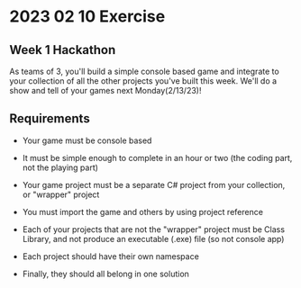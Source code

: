 # 2023 02 10 Exercise
## Week 1 Hackathon
As teams of 3, you'll build a simple console based game and integrate to your collection of all the other projects you've built this week. We'll do a show and tell of your games next Monday(2/13/23)!

## Requirements
- Your game must be console based
- It must be simple enough to complete in an hour or two (the coding part, not the playing part)

- Your game project must be a separate C# project from your collection, or "wrapper" project
- You must import the game and others by using project reference
- Each of your projects that are not the "wrapper" project must be Class Library, and not produce an executable (.exe) file (so not console app)
- Each project should have their own namespace
- Finally, they should all belong in one solution

